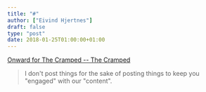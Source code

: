```yaml
---
title: "#"
author: ["Eivind Hjertnes"]
draft: false
type: "post"
date: 2018-01-25T01:00:00+01:00
---
```


[Onward for The
Cramped -- The Cramped](http://www.thecramped.com/onward-for-the-cramped/)

> I don't post things for the sake of posting things to keep you
> "engaged" with our "content".
